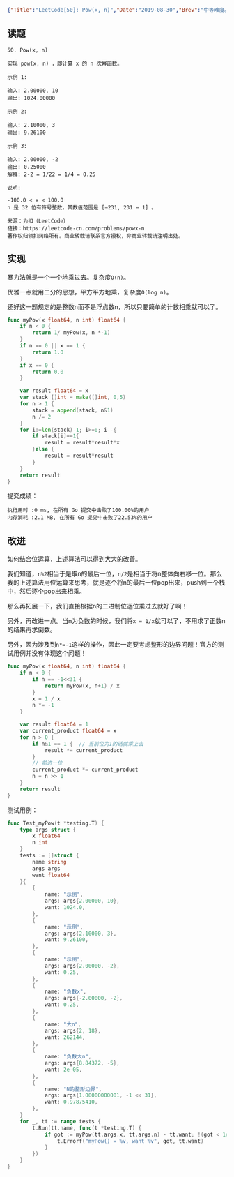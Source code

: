 ```json lw-blog-meta
{"Title":"LeetCode[50]: Pow(x, n)","Date":"2019-08-30","Brev":"中等难度。二分法，思路很简单。再加位运算可以很骚~","Tags":["算法与数据结构"]}
```



## 读题

```text
50. Pow(x, n)

实现 pow(x, n) ，即计算 x 的 n 次幂函数。

示例 1:

输入: 2.00000, 10
输出: 1024.00000

示例 2:

输入: 2.10000, 3
输出: 9.26100

示例 3:

输入: 2.00000, -2
输出: 0.25000
解释: 2-2 = 1/22 = 1/4 = 0.25

说明:

-100.0 < x < 100.0
n 是 32 位有符号整数，其数值范围是 [−231, 231 − 1] 。

来源：力扣（LeetCode）
链接：https://leetcode-cn.com/problems/powx-n
著作权归领扣网络所有。商业转载请联系官方授权，非商业转载请注明出处。
```

## 实现

暴力法就是一个一个地乘过去。复杂度`O(n)`。

优雅一点就用二分的思想，平方平方地乘，复杂度`O(log n)`。

还好这一题规定的是整数n而不是浮点数n，所以只要简单的计数相乘就可以了。

```go
func myPow(x float64, n int) float64 {
    if n < 0 {
        return 1/ myPow(x, n *-1)
    }
    if n == 0 || x == 1 {
        return 1.0
    }
    if x == 0 {
        return 0.0
    }

    var result float64 = x
    var stack []int = make([]int, 0,5)
    for n > 1 {
        stack = append(stack, n&1)
        n /= 2
    }
    for i:=len(stack)-1; i>=0; i--{
        if stack[i]==1{
            result = result*result*x
        }else {
            result = result*result
        }
    }
    return result
}
```

提交成绩：

```text
执行用时 :0 ms, 在所有 Go 提交中击败了100.00%的用户
内存消耗 :2.1 MB, 在所有 Go 提交中击败了22.53%的用户
```

## 改进

如何结合位运算，上述算法可以得到大大的改善。

我们知道，`n%2`相当于是取n的最后一位，`n/2`是相当于将n整体向右移一位。那么我的上述算法用位运算来思考，就是逐个将n的最后一位pop出来，push到一个栈中，然后逐个pop出来相乘。

那么再拓展一下，我们直接根据n的二进制位逐位乘过去就好了啊！

另外，再改进一点。当n为负数的时候，我们将`x = 1/x`就可以了，不用求了正数n的结果再求倒数。

另外，因为涉及到`n*=-1`这样的操作，因此一定要考虑整形的边界问题！官方的测试用例并没有体现这个问题！

```go
func myPow(x float64, n int) float64 {
    if n < 0 {
        if n == -1<<31 {
            return myPow(x, n+1) / x
        }
        x = 1 / x
        n *= -1
    }

    var result float64 = 1
    var current_product float64 = x
    for n > 0 {
        if n&1 == 1 {  // 当前位为1的话就乘上去
            result *= current_product
        }
        // 前进一位
        current_product *= current_product
        n = n >> 1
    }
    return result
}
```

测试用例：

```go
func Test_myPow(t *testing.T) {
    type args struct {
        x float64
        n int
    }
    tests := []struct {
        name string
        args args
        want float64
    }{
        {
            name: "示例",
            args: args{2.00000, 10},
            want: 1024.0,
        },
        {
            name: "示例",
            args: args{2.10000, 3},
            want: 9.26100,
        },
        {
            name: "示例",
            args: args{2.00000, -2},
            want: 0.25,
        },
        {
            name: "负数x",
            args: args{-2.00000, -2},
            want: 0.25,
        },
        {
            name: "大n",
            args: args{2, 18},
            want: 262144,
        },
        {
            name: "负数大n",
            args: args{8.84372, -5},
            want: 2e-05,
        },
        {
            name: "N的整形边界",
            args: args{1.00000000001, -1 << 31},
            want: 0.97875410,
        },
    }
    for _, tt := range tests {
        t.Run(tt.name, func(t *testing.T) {
            if got := myPow(tt.args.x, tt.args.n) - tt.want; !(got < 1e-5 && got > -1e-5) {
                t.Errorf("myPow() = %v, want %v", got, tt.want)
            }
        })
    }
}
```
